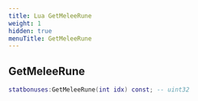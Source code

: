 ```yaml
---
title: Lua GetMeleeRune
weight: 1
hidden: true
menuTitle: GetMeleeRune
---
```

## GetMeleeRune
```lua
statbonuses:GetMeleeRune(int idx) const; -- uint32
```